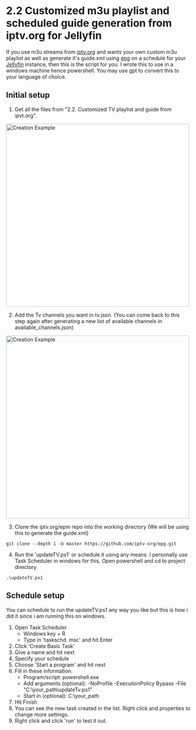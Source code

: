# 2.2 Customized m3u playlist and scheduled guide generation from iptv.org for Jellyfin
If you use m3u streams from [iptv.org](https://github.com/iptv-org/iptv) and wants your own custom m3u playlist as well as generate it's guide.xml using [epg](https://github.com/iptv-org/epg) on a schedule for your [Jellyfin](https://jellyfin.org/) instance, then this is the script for you. I wrote this to use in a windows machine hence powershell. You may use gpt to convert this to your language of choice.

## Initial setup
1. Get all the files from "2.2. Customized TV playlist and guide from ipvt.org".

<img src="https://github.com/reun100e/Handy-Scripts/assets/47780896/44327790-2469-4b6a-aa77-0cd0012eaadd" alt="Creation Example" width="500" height="auto">

2. Add the Tv channels you want in tv.json. (You can come back to this step again after generating a new list of available channels in available_channels.json)

<img src="https://github.com/reun100e/Handy-Scripts/assets/47780896/2f53f117-9320-4340-90ec-af83865ef460" alt="Creation Example" width="auto" height="500">

3. Clone the iptv.org/epm repo into the working directory (We will be using this to generate the guide.xml)
```
git clone --depth 1 -b master https://github.com/iptv-org/epg.git
```

4. Run the 'updateTV.ps1' or schedule it using any means. I personally use Task Scheduler in windows for this.
Open powershell and cd to project directory
```
.\updateTV.ps1
```

## Schedule setup
You can schedule to run the updateTV.ps1 any way you like but this is how i did it since i am running this on windows.

1. Open Task Scheduler
   - Windows key + R
   - Type in 'taskschd. msc' and hit Enter
2. Click 'Create Basic Task'
3. Give a name and hit next
4. Specify your schedule
5. Choose 'Start a program' and hit next
6. Fill in these information:
   - Program/script: powershell.exe
   - Add arguments (optional): -NoProfile -ExecutionPolicy Bypass -File "C:\your_path\updateTv.ps1"
   - Start in (optional): C:\your_path
7. Hit Finish
8. You can see the new task created in the list. Right click and properties to change more settings.
9. Right click and click 'run' to test it out.


